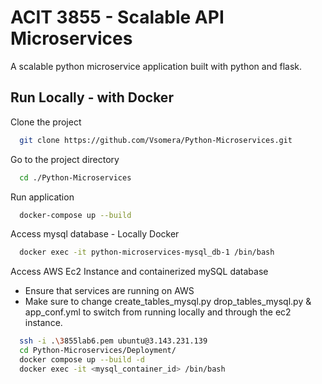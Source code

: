 
# ACIT 3855 - Scalable API Microservices

A scalable python microservice application built with python and flask.


## Run Locally - with Docker

Clone the project

```bash
  git clone https://github.com/Vsomera/Python-Microservices.git
```

Go to the project directory

```bash
  cd ./Python-Microservices
```

Run application

```bash
  docker-compose up --build
```


Access mysql database - Locally Docker

```bash
  docker exec -it python-microservices-mysql_db-1 /bin/bash
```

Access AWS Ec2 Instance and containerized mySQL database
- Ensure that services are running on AWS
- Make sure to change create_tables_mysql.py drop_tables_mysql.py & app_conf.yml to switch from running locally and through the ec2 instance.

```bash
  ssh -i .\3855lab6.pem ubuntu@3.143.231.139
  cd Python-Microservices/Deployment/
  docker compose up --build -d
  docker exec -it <mysql_container_id> /bin/bash
```

